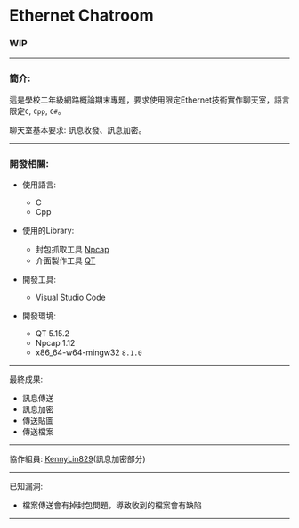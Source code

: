 # Ethernet Chatroom

### WIP

***
### 簡介:

這是學校二年級網路概論期末專題，要求使用限定Ethernet技術實作聊天室，語言限定`C`, `Cpp`, `C#`。

聊天室基本要求: 訊息收發、訊息加密。

***
### 開發相關:

- 使用語言:
    - C 
    - Cpp

- 使用的Library:
    - 封包抓取工具 [Npcap](https://nmap.org/npcap/)
    - 介面製作工具 [QT](https://www.qt.io/)

- 開發工具:
    - Visual Studio Code 

- 開發環境:
    - QT 5.15.2
    - Npcap 1.12 
    - x86_64-w64-mingw32 `8.1.0`

***
最終成果:
- 訊息傳送
- 訊息加密
- 傳送貼圖
- 傳送檔案
***
協作組員: [KennyLin829](https://github.com/KennyLin829)(訊息加密部分)
***
已知漏洞:
- 檔案傳送會有掉封包問題，導致收到的檔案會有缺陷
***
